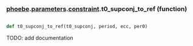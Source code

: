 ### [phoebe](phoebe.md).[parameters](phoebe.parameters.md).[constraint](phoebe.parameters.constraint.md).t0_supconj_to_ref (function)


```py

def t0_supconj_to_ref(t0_supconj, period, ecc, per0)

```



TODO: add documentation

